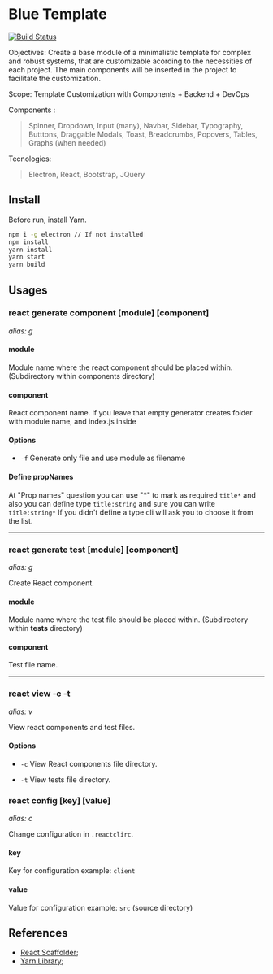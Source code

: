 # Blue Template

<!-- [![Infarma | P&D](https://cldup.com/dTxpPi9lDf.thumb.png)](https://infarma.com.br) -->

[![Build Status](https://travis-ci.org/joemccann/dillinger.svg?branch=master)](https://travis-ci.org/joemccann/dillinger)


Objectives: Create a base module of a minimalistic template for complex and robust systems, that are customizable acording to the necessities of each project. The main components will be inserted in the project to facilitate the customization.

Scope: Template Customization with Components + Backend +  DevOps 

Components : 
> Spinner,
> Dropdown,
> Input (many),
> Navbar,
> Sidebar,
> Typography,
> Butttons,
> Draggable Modals,
> Toast,
> Breadcrumbs,
> Popovers,
> Tables,
> Graphs (when needed)

Tecnologies: 
> Electron, 
> React, 
> Bootstrap, 
> JQuery

## Install
Before run, install Yarn.
```sh
npm i -g electron // If not installed
npm install
yarn install
yarn start
yarn build
```

## Usages

### react generate component [module] [component]
*alias: g*

#### module

Module name where the react component should be placed within. (Subdirectory within components directory)

#### component

React component name.
If you leave that empty generator creates folder with module name, and index.js inside

#### Options

* `-f` Generate only file and use module as filename

#### Define propNames
At "Prop names" question you can use "*" to mark as required `title*` and also you can define type `title:string` and sure you can write `title:string*`
If you didn't define a type cli will ask you to choose it from the list.

---------------------------------------

### react generate test [module] [component]
*alias: g*

Create React component.

#### module

Module name where the test file should be placed within. (Subdirectory within __tests__ directory)

#### component

Test file name.

---------------------------------------

### react view -c -t
*alias: v*

View react components and test files.

#### Options

* `-c`
View React components file directory.

* `-t`
View tests file directory.

### react config [key] [value]
*alias: c*

Change configuration in `.reactclirc`.

#### key

Key for configuration
example: `client`

#### value

Value for configuration
example: `src` (source directory)

## References

- [React Scaffolder](https://github.com/99xt/react-scaffolder/blob/master);
- [Yarn Library](https://yarnpkg.com/en/docs/install#mac-stable);